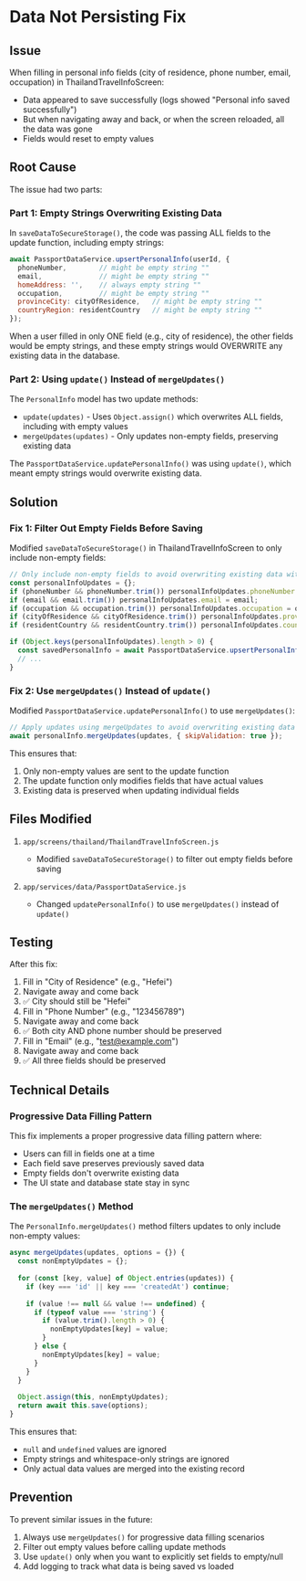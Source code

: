 # Data Not Persisting Fix

## Issue
When filling in personal info fields (city of residence, phone number, email, occupation) in ThailandTravelInfoScreen:
- Data appeared to save successfully (logs showed "Personal info saved successfully")
- But when navigating away and back, or when the screen reloaded, all the data was gone
- Fields would reset to empty values

## Root Cause
The issue had two parts:

### Part 1: Empty Strings Overwriting Existing Data
In `saveDataToSecureStorage()`, the code was passing ALL fields to the update function, including empty strings:

```javascript
await PassportDataService.upsertPersonalInfo(userId, {
  phoneNumber,        // might be empty string ""
  email,              // might be empty string ""
  homeAddress: '',    // always empty string ""
  occupation,         // might be empty string ""
  provinceCity: cityOfResidence,   // might be empty string ""
  countryRegion: residentCountry   // might be empty string ""
});
```

When a user filled in only ONE field (e.g., city of residence), the other fields would be empty strings, and these empty strings would OVERWRITE any existing data in the database.

### Part 2: Using `update()` Instead of `mergeUpdates()`
The `PersonalInfo` model has two update methods:
- `update(updates)` - Uses `Object.assign()` which overwrites ALL fields, including with empty values
- `mergeUpdates(updates)` - Only updates non-empty fields, preserving existing data

The `PassportDataService.updatePersonalInfo()` was using `update()`, which meant empty strings would overwrite existing data.

## Solution

### Fix 1: Filter Out Empty Fields Before Saving
Modified `saveDataToSecureStorage()` in ThailandTravelInfoScreen to only include non-empty fields:

```javascript
// Only include non-empty fields to avoid overwriting existing data with empty values
const personalInfoUpdates = {};
if (phoneNumber && phoneNumber.trim()) personalInfoUpdates.phoneNumber = phoneNumber;
if (email && email.trim()) personalInfoUpdates.email = email;
if (occupation && occupation.trim()) personalInfoUpdates.occupation = occupation;
if (cityOfResidence && cityOfResidence.trim()) personalInfoUpdates.provinceCity = cityOfResidence;
if (residentCountry && residentCountry.trim()) personalInfoUpdates.countryRegion = residentCountry;

if (Object.keys(personalInfoUpdates).length > 0) {
  const savedPersonalInfo = await PassportDataService.upsertPersonalInfo(userId, personalInfoUpdates);
  // ...
}
```

### Fix 2: Use `mergeUpdates()` Instead of `update()`
Modified `PassportDataService.updatePersonalInfo()` to use `mergeUpdates()`:

```javascript
// Apply updates using mergeUpdates to avoid overwriting existing data with empty values
await personalInfo.mergeUpdates(updates, { skipValidation: true });
```

This ensures that:
1. Only non-empty values are sent to the update function
2. The update function only modifies fields that have actual values
3. Existing data is preserved when updating individual fields

## Files Modified
1. `app/screens/thailand/ThailandTravelInfoScreen.js`
   - Modified `saveDataToSecureStorage()` to filter out empty fields before saving

2. `app/services/data/PassportDataService.js`
   - Changed `updatePersonalInfo()` to use `mergeUpdates()` instead of `update()`

## Testing
After this fix:
1. Fill in "City of Residence" (e.g., "Hefei")
2. Navigate away and come back
3. ✅ City should still be "Hefei"
4. Fill in "Phone Number" (e.g., "123456789")
5. Navigate away and come back
6. ✅ Both city AND phone number should be preserved
7. Fill in "Email" (e.g., "test@example.com")
8. Navigate away and come back
9. ✅ All three fields should be preserved

## Technical Details

### Progressive Data Filling Pattern
This fix implements a proper progressive data filling pattern where:
- Users can fill in fields one at a time
- Each field save preserves previously saved data
- Empty fields don't overwrite existing data
- The UI state and database state stay in sync

### The `mergeUpdates()` Method
The `PersonalInfo.mergeUpdates()` method filters updates to only include non-empty values:

```javascript
async mergeUpdates(updates, options = {}) {
  const nonEmptyUpdates = {};
  
  for (const [key, value] of Object.entries(updates)) {
    if (key === 'id' || key === 'createdAt') continue;
    
    if (value !== null && value !== undefined) {
      if (typeof value === 'string') {
        if (value.trim().length > 0) {
          nonEmptyUpdates[key] = value;
        }
      } else {
        nonEmptyUpdates[key] = value;
      }
    }
  }
  
  Object.assign(this, nonEmptyUpdates);
  return await this.save(options);
}
```

This ensures that:
- `null` and `undefined` values are ignored
- Empty strings and whitespace-only strings are ignored
- Only actual data values are merged into the existing record

## Prevention
To prevent similar issues in the future:
1. Always use `mergeUpdates()` for progressive data filling scenarios
2. Filter out empty values before calling update methods
3. Use `update()` only when you want to explicitly set fields to empty/null
4. Add logging to track what data is being saved vs loaded
